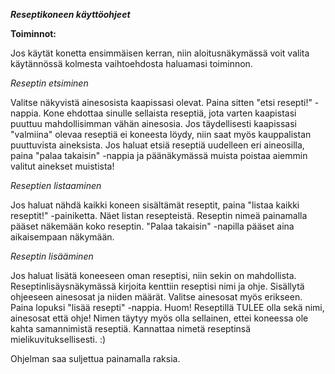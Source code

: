 ***Reseptikoneen käyttöohjeet***

**Toiminnot:**

Jos käytät konetta ensimmäisen kerran, niin aloitusnäkymässä voit valita käytännössä kolmesta vaihtoehdosta haluamasi toiminnon.

*Reseptin etsiminen*

Valitse näkyvistä ainesosista kaapissasi olevat. Paina sitten "etsi resepti!" -nappia. Kone ehdottaa sinulle sellaista reseptiä, jota varten kaapistasi puuttuu mahdollisimman vähän ainesosia. Jos täydellisesti kaapissasi "valmiina" olevaa reseptiä ei koneesta löydy, niin saat myös kauppalistan puuttuvista aineksista.
Jos haluat etsiä reseptiä uudelleen eri aineosilla, paina "palaa takaisin" -nappia ja päänäkymässä muista poistaa aiemmin valitut ainekset muistista!

*Reseptien listaaminen*

Jos haluat nähdä kaikki koneen sisältämät reseptit, paina "listaa kaikki reseptit!" -painiketta. Näet listan resepteistä. Reseptin nimeä painamalla pääset näkemään koko reseptin. "Palaa takaisin" -napilla pääset aina aikaisempaan näkymään.

*Reseptin lisääminen*

Jos haluat lisätä koneeseen oman reseptisi, niin sekin on mahdollista. Reseptinlisäysnäkymässä kirjoita kenttiin reseptisi nimi ja ohje. Sisällytä ohjeeseen ainesosat ja niiden määrät. Valitse ainesosat myös erikseen. Paina lopuksi "lisää resepti" -nappia.
Huom! Reseptillä TULEE olla sekä nimi, ainesosat että ohje! Nimen täytyy myös olla sellainen, ettei koneessa ole kahta samannimistä reseptiä. Kannattaa nimetä reseptinsä mielikuvituksellisesti. :)


Ohjelman saa suljettua painamalla raksia.
